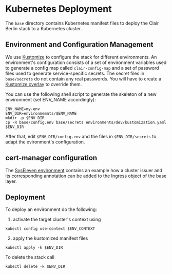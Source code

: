 # Kubernetes Deployment

The `base` directory contains Kubernetes manifest files to deploy the Clair Berlin stack to a Kubernetes cluster.

## Environment and Configuration Management

We use [Kustomize](https://kustomize.io/) to configure the stack for different environments. An environment's configuration consists of a set of environment variables used to generate a config map called `clair-config-map` and a set of password files used to generate service-specific secrets. The secret files in `base/secrets` do not contain any real passwords. You will have to create a [Kustomize overlay](https://kubernetes.io/docs/tasks/manage-kubernetes-objects/kustomization/#bases-and-overlays) to override them.

You can use the following shell script to generate the skeleton of a new environment (set ENV_NAME accordingly):

```shell
ENV_NAME=my-env
ENV_DIR=environmemnts/$ENV_NAME
mkdir -p $ENV_DIR
cp -R base/config.env base/secrets environments/dev/kustomization.yaml $ENV_DIR
```

After that, edit `$ENV_DIR/config.env` and the files in `$ENV_DIR/secrets` to adapt the evironment's configuration.

## cert-manager configuration

The [SysEleven environment](environments/syseleven) contains an example how a cluster issuer and its corresponding annotation can be added to the Ingress object of the base layer.

## Deployment

To deploy an environment do the following:

1) activate the target cluster's context using

```shell
kubectl config use-context $ENV_CONTEXT
```

2) apply the kustomized manifest files

```shell
kubectl apply -k $ENV_DIR
```

To delete the stack call

```shell
kubectl delete -k $ENV_DIR
```
